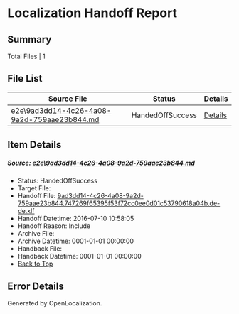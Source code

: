 # <a name='report-top'></a> Localization Handoff Report

## Summary
 Total Files | 1

## File List
 Source File | Status | Details 
 ----------- | ------ | ------- 
 [e2e\9ad3dd14-4c26-4a08-9a2d-759aae23b844.md](https://github.com/OpenLocalizationTestOrg/oltest/blob/3a859546bf327cf5b5ecb04ac94c02459c912af9/e2e/9ad3dd14-4c26-4a08-9a2d-759aae23b844.md) | HandedOffSuccess | [Details](#e181f3b6b6c685089740aafda487f7cda145ec201)

## Item Details
##### <a name='e181f3b6b6c685089740aafda487f7cda145ec201'></a> Source: [e2e\9ad3dd14-4c26-4a08-9a2d-759aae23b844.md](https://github.com/OpenLocalizationTestOrg/oltest/blob/3a859546bf327cf5b5ecb04ac94c02459c912af9/e2e/9ad3dd14-4c26-4a08-9a2d-759aae23b844.md)
* Status: HandedOffSuccess
* Target File: 
* Handoff File: [9ad3dd14-4c26-4a08-9a2d-759aae23b844.747269f65395f53f72cc0ee0d01c53790618a04b.de-de.xlf](https://github.com/OpenLocalizationTestOrg/olhandoff-e2e/blob/b45830912cc897f519e0d784c6752a2fdd170d89/ol-handoff/OpenLocalizationTestOrg/oltest-dede-fly/ci/ht/9ad3dd14-4c26-4a08-9a2d-759aae23b844.747269f65395f53f72cc0ee0d01c53790618a04b.de-de.xlf)
* Handoff Datetime: 2016-07-10 10:58:05
* Handoff Reason: Include
* Archive File: 
* Archive Datetime: 0001-01-01 00:00:00
* Handback File: 
* Handback Datetime: 0001-01-01 00:00:00
* [Back to Top](#report-top)


## Error Details

Generated by OpenLocalization.
